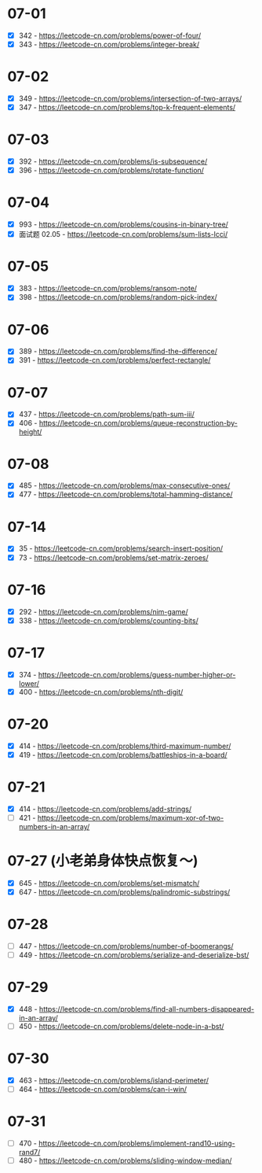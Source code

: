 # 07-01
* [x] 342 - https://leetcode-cn.com/problems/power-of-four/
* [x] 343 - https://leetcode-cn.com/problems/integer-break/

# 07-02
* [x] 349 - https://leetcode-cn.com/problems/intersection-of-two-arrays/
* [x] 347 - https://leetcode-cn.com/problems/top-k-frequent-elements/

# 07-03
* [x] 392 - https://leetcode-cn.com/problems/is-subsequence/
* [x] 396 - https://leetcode-cn.com/problems/rotate-function/

# 07-04
* [x] 993 - https://leetcode-cn.com/problems/cousins-in-binary-tree/
* [x] 面试题 02.05 - https://leetcode-cn.com/problems/sum-lists-lcci/

# 07-05
* [x] 383 - https://leetcode-cn.com/problems/ransom-note/
* [x] 398 - https://leetcode-cn.com/problems/random-pick-index/

# 07-06
* [x] 389 - https://leetcode-cn.com/problems/find-the-difference/
* [x] 391 - https://leetcode-cn.com/problems/perfect-rectangle/

# 07-07
* [x] 437 - https://leetcode-cn.com/problems/path-sum-iii/
* [x] 406 - https://leetcode-cn.com/problems/queue-reconstruction-by-height/

# 07-08
* [x] 485 - https://leetcode-cn.com/problems/max-consecutive-ones/
* [x] 477 - https://leetcode-cn.com/problems/total-hamming-distance/

# 07-14
* [x] 35 - https://leetcode-cn.com/problems/search-insert-position/
* [x] 73 - https://leetcode-cn.com/problems/set-matrix-zeroes/

# 07-16
* [x] 292 - https://leetcode-cn.com/problems/nim-game/
* [x] 338 - https://leetcode-cn.com/problems/counting-bits/

# 07-17
* [x] 374 - https://leetcode-cn.com/problems/guess-number-higher-or-lower/
* [x] 400 - https://leetcode-cn.com/problems/nth-digit/

# 07-20
* [x] 414 - https://leetcode-cn.com/problems/third-maximum-number/
* [x] 419 - https://leetcode-cn.com/problems/battleships-in-a-board/

# 07-21
* [x] 414 - https://leetcode-cn.com/problems/add-strings/
* [ ] 421 - https://leetcode-cn.com/problems/maximum-xor-of-two-numbers-in-an-array/

# 07-27 (小老弟身体快点恢复～)
* [x] 645 - https://leetcode-cn.com/problems/set-mismatch/
* [x] 647 - https://leetcode-cn.com/problems/palindromic-substrings/

# 07-28
* [ ] 447 - https://leetcode-cn.com/problems/number-of-boomerangs/
* [ ] 449 - https://leetcode-cn.com/problems/serialize-and-deserialize-bst/

# 07-29
* [x] 448 - https://leetcode-cn.com/problems/find-all-numbers-disappeared-in-an-array/
* [ ] 450 - https://leetcode-cn.com/problems/delete-node-in-a-bst/

# 07-30
* [x] 463 - https://leetcode-cn.com/problems/island-perimeter/
* [ ] 464 - https://leetcode-cn.com/problems/can-i-win/

# 07-31
* [ ] 470 - https://leetcode-cn.com/problems/implement-rand10-using-rand7/
* [ ] 480 - https://leetcode-cn.com/problems/sliding-window-median/

